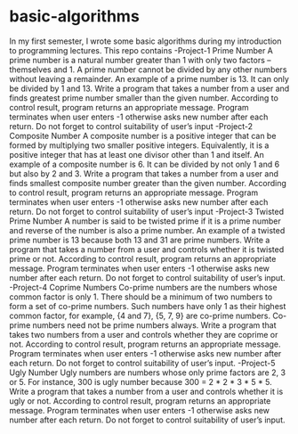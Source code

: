 # basic-algorithms
In my first semester, I wrote some basic algorithms during my introduction to programming lectures.
This repo contains
-Project-1 Prime Number
A prime number is a natural number greater than 1 with only two factors – themselves and 1. 
A prime number cannot be divided by any other numbers without leaving a remainder. An 
example of a prime number is 13. It can only be divided by 1 and 13.
Write a program that takes a number from a user and finds greatest prime number smaller 
than the given number. According to control result, program returns an appropriate message. 
Program terminates when user enters -1 otherwise asks new number after each return. Do not 
forget to control suitability of user’s input
-Project-2 Composite Number
A composite number is a positive integer that can be formed by multiplying two smaller positive 
integers. Equivalently, it is a positive integer that has at least one divisor other than 1 and itself. 
An example of a composite number is 6. It can be divided by not only 1 and 6 but also by 2 
and 3.
Write a program that takes a number from a user and finds smallest composite number greater 
than the given number. According to control result, program returns an appropriate message. 
Program terminates when user enters -1 otherwise asks new number after each return. Do not 
forget to control suitability of user’s input
-Project-3 Twisted Prime Number
A number is said to be twisted prime if it is a prime number and reverse of the number is also 
a prime number. An example of a twisted prime number is 13 because both 13 and 31 are 
prime numbers.
Write a program that takes a number from a user and controls whether it is twisted prime or 
not. According to control result, program returns an appropriate message. Program terminates 
when user enters -1 otherwise asks new number after each return. Do not forget to control 
suitability of user’s input.
-Project-4 Coprime Numbers
Co-prime numbers are the numbers whose common factor is only 1. There should be a 
minimum of two numbers to form a set of co-prime numbers. Such numbers have only 1 as 
their highest common factor, for example, {4 and 7}, {5, 7, 9} are co-prime numbers. Co-prime 
numbers need not be prime numbers always.
Write a program that takes two numbers from a user and controls whether they are coprime or 
not. According to control result, program returns an appropriate message. Program terminates 
when user enters -1 otherwise asks new number after each return. Do not forget to control 
suitability of user’s input.
-Project-5 Ugly Number
Ugly numbers are numbers whose only prime factors are 2, 3 or 5. For instance, 300 is ugly 
number because 300 = 2 * 2 * 3 * 5 * 5.
Write a program that takes a number from a user and controls whether it is ugly or not. 
According to control result, program returns an appropriate message. Program terminates 
when user enters -1 otherwise asks new number after each return. Do not forget to control 
suitability of user’s input.
